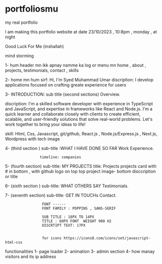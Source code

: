 # portfoliosmu
my real portfolio

I am making this portfolio website at date 23/10/2023 , 10:8pm , monday , at night  

Good Luck For Me (inshallah)

mind storming

1- hum header mn ikk apnay namme ka log or menu mn home , about , projects, testimonials,  contact , skills

2- home mn hum sirf: Hi, I'm Syed Muhammad Umar
        discription: I develop applications focused on  crafting 
                     greate experience for users


3- INTRODUCTION: sub title (second sections)
   Overview.

   discription: I'm a skilled software developer with experience in TypeScript and JavaScript, and expertise in frameworks like React and Node.js. I'm a quick learner and collaborate closely with clients to create efficient, scalable, and user-friendly solutions that solve real-world problems. Let's work together to bring your ideas to life!

   skill: Html, Css, Javascript, git/github, React.js , Node.js/Express.js , Next.js, Wordpress with tech image 

4- (third section ) sub-title :WHAT I HAVE DONE SO FAR
                    Work Experience.

                    timeline: companies

5- (fourth section) sub-title: MY PROJECTS
                    title: Projects 
                    projects card with # in bottom , with github logo on top top project image- bottom disccription or title


6- (sixth section ) sub-title: WHAT OTHERS SAY
                    Testimonials.


7- (seventh section) sub-title: GET IN TOUCHs
                     Contact.




                     FONT ------
                     FONT FAMILY : POPPINS , SANS-SERIF

                     SUB TITLE : 18PX TO 14PX
                     TITLE : 60PX FONT  WEIGHT 900 H2
                     DISCRTIPT TEXT: 17PX


                     for icons https://icons8.com/icons/set/javascript-html-css


functionalities
1- page loader
2- animation
3- admin section
4- how manay visitors and its ip address



